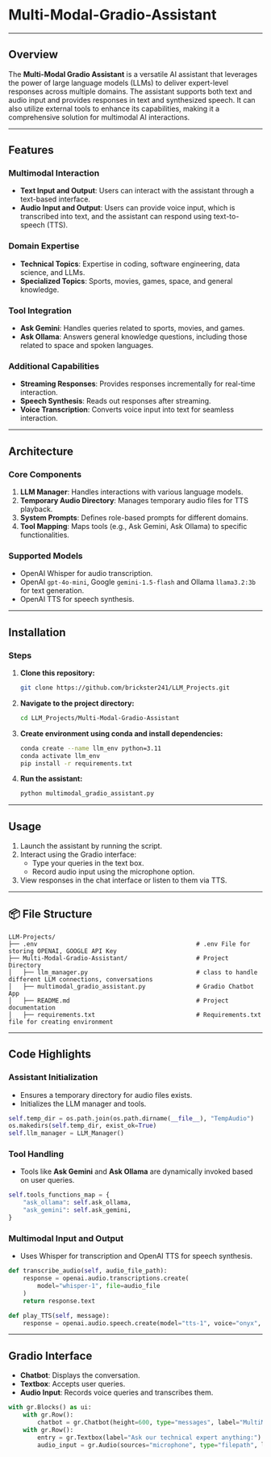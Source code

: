 # Multi-Modal-Gradio-Assistant
---
## Overview
The **Multi-Modal Gradio Assistant** is a versatile AI assistant that leverages the power of large language models (LLMs) to deliver expert-level responses across multiple domains. The assistant supports both text and audio input and provides responses in text and synthesized speech. It can also utilize external tools to enhance its capabilities, making it a comprehensive solution for multimodal AI interactions.

---

## Features

### Multimodal Interaction
- **Text Input and Output**: Users can interact with the assistant through a text-based interface.
- **Audio Input and Output**: Users can provide voice input, which is transcribed into text, and the assistant can respond using text-to-speech (TTS).

### Domain Expertise
- **Technical Topics**: Expertise in coding, software engineering, data science, and LLMs.
- **Specialized Topics**: Sports, movies, games, space, and general knowledge.

### Tool Integration
- **Ask Gemini**: Handles queries related to sports, movies, and games.
- **Ask Ollama**: Answers general knowledge questions, including those related to space and spoken languages.

### Additional Capabilities
- **Streaming Responses**: Provides responses incrementally for real-time interaction.
- **Speech Synthesis**: Reads out responses after streaming.
- **Voice Transcription**: Converts voice input into text for seamless interaction.

---

## Architecture

### Core Components
1. **LLM Manager**: Handles interactions with various language models.
2. **Temporary Audio Directory**: Manages temporary audio files for TTS playback.
3. **System Prompts**: Defines role-based prompts for different domains.
4. **Tool Mapping**: Maps tools (e.g., Ask Gemini, Ask Ollama) to specific functionalities.

### Supported Models
- OpenAI Whisper for audio transcription.
- OpenAI `gpt-4o-mini`, Google `gemini-1.5-flash` and Ollama `llama3.2:3b` for text generation.
- OpenAI TTS for speech synthesis.

---

## Installation

### Steps
1. **Clone this repository:**
   ```bash
   git clone https://github.com/brickster241/LLM_Projects.git
   ```
2. **Navigate to the project directory:**
   ```bash
   cd LLM_Projects/Multi-Modal-Gradio-Assistant
   ```
3. **Create environment using conda and install dependencies:**
   ```bash
   conda create --name llm_env python=3.11
   conda activate llm_env
   pip install -r requirements.txt
   ```
4. **Run the assistant:**
   ```bash
   python multimodal_gradio_assistant.py
   ```

---

## Usage

1. Launch the assistant by running the script.
2. Interact using the Gradio interface:
   - Type your queries in the text box.
   - Record audio input using the microphone option.
3. View responses in the chat interface or listen to them via TTS.

---

## 📦 File Structure

```plaintext
LLM-Projects/
├── .env                                            # .env File for storing OPENAI, GOOGLE API Key
├── Multi-Modal-Gradio-Assistant/                   # Project Directory
│   ├── llm_manager.py                              # class to handle different LLM connections, conversations
│   ├── multimodal_gradio_assistant.py              # Gradio Chatbot App
│   ├── README.md                                   # Project documentation
│   ├── requirements.txt                            # Requirements.txt file for creating environment
```

---

## Code Highlights

### Assistant Initialization
- Ensures a temporary directory for audio files exists.
- Initializes the LLM manager and tools.

```python
self.temp_dir = os.path.join(os.path.dirname(__file__), "TempAudio")
os.makedirs(self.temp_dir, exist_ok=True)
self.llm_manager = LLM_Manager()
```

### Tool Handling
- Tools like **Ask Gemini** and **Ask Ollama** are dynamically invoked based on user queries.

```python
self.tools_functions_map = {
    "ask_ollama": self.ask_ollama,
    "ask_gemini": self.ask_gemini,
}
```

### Multimodal Input and Output
- Uses Whisper for transcription and OpenAI TTS for speech synthesis.

```python
def transcribe_audio(self, audio_file_path):
    response = openai.audio.transcriptions.create(
        model="whisper-1", file=audio_file
    )
    return response.text

def play_TTS(self, message):
    response = openai.audio.speech.create(model="tts-1", voice="onyx", input=message)
```

---

## Gradio Interface

- **Chatbot**: Displays the conversation.
- **Textbox**: Accepts user queries.
- **Audio Input**: Records voice queries and transcribes them.

```python
with gr.Blocks() as ui:
    with gr.Row():
        chatbot = gr.Chatbot(height=600, type="messages", label="MultiModal Technical Expert Chatbot")
    with gr.Row():
        entry = gr.Textbox(label="Ask our technical expert anything:")
        audio_input = gr.Audio(sources="microphone", type="filepath", label="Record audio")
```